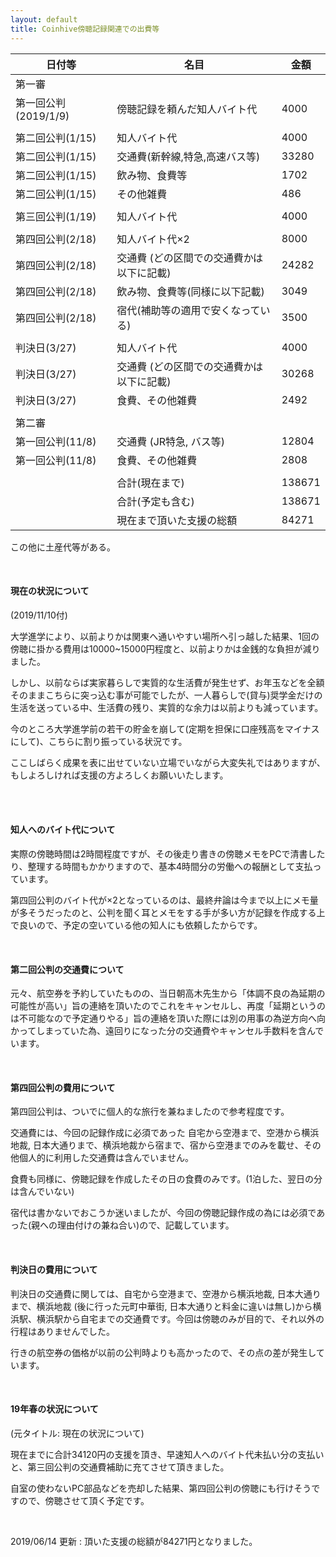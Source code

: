 ```yaml
---
layout: default
title: Coinhive傍聴記録関連での出費等
---
```


| 日付等               | 名目                                      | 金額   |
| -------------------- | ----------------------------------------- | ------ |
| 第一審               |                                           |        |
| 第一回公判(2019/1/9) | 傍聴記録を頼んだ知人バイト代              | 4000   |
|                      |                                           |        |
| 第二回公判(1/15)     | 知人バイト代                              | 4000   |
| 第二回公判(1/15)     | 交通費(新幹線,特急,高速バス等)            | 33280  |
| 第二回公判(1/15)     | 飲み物、食費等                            | 1702   |
| 第二回公判(1/15)     | その他雑費                                | 486    |
|                      |                                           |        |
| 第三回公判(1/19)     | 知人バイト代                              | 4000   |
|                      |                                           |        |
| 第四回公判(2/18)     | 知人バイト代×2                            | 8000   |
| 第四回公判(2/18)     | 交通費 (どの区間での交通費かは以下に記載) | 24282  |
| 第四回公判(2/18)     | 飲み物、食費等(同様に以下記載)            | 3049   |
| 第四回公判(2/18)     | 宿代(補助等の適用で安くなっている)        | 3500   |
|                      |                                           |        |
| 判決日(3/27)         | 知人バイト代                              | 4000   |
| 判決日(3/27)         | 交通費 (どの区間での交通費かは以下に記載) | 30268  |
| 判決日(3/27)         | 食費、その他雑費                          | 2492   |
|                      |                                           |        |
| 第二審               |                                           |        |
| 第一回公判(11/8)     | 交通費 (JR特急, バス等)                   | 12804  |
| 第一回公判(11/8)     | 食費、その他雑費                          | 2808   |
|                      |                                           |        |
|                      | 合計(現在まで)                            | 138671 |
|                      | 合計(予定も含む)                          | 138671 |
|                      | 現在まで頂いた支援の総額                  | 84271  |

この他に土産代等がある。

<br/>

#### 現在の状況について

(2019/11/10付)

大学進学により、以前よりかは関東へ通いやすい場所へ引っ越した結果、1回の傍聴に掛かる費用は10000~15000円程度と、以前よりかは金銭的な負担が減りました。

しかし、以前ならば実家暮らしで実質的な生活費が発生せず、お年玉などを全額そのままこちらに突っ込む事が可能でしたが、一人暮らしで(貸与)奨学金だけの生活を送っている中、生活費の残り、実質的な余力は以前よりも減っています。

今のところ大学進学前の若干の貯金を崩して(定期を担保に口座残高をマイナスにして)、こちらに割り振っている状況です。

ここしばらく成果を表に出せていない立場でいながら大変失礼ではありますが、もしよろしければ支援の方よろしくお願いいたします。

<br/>

<br/>

#### 知人へのバイト代について

実際の傍聴時間は2時間程度ですが、その後走り書きの傍聴メモをPCで清書したり、整理する時間もかかりますので、基本4時間分の労働への報酬として支払っています。

第四回公判のバイト代が×2となっているのは、最終弁論は今まで以上にメモ量が多そうだったのと、公判を聞く耳とメモをする手が多い方が記録を作成する上で良いので、予定の空いている他の知人にも依頼したからです。



<br/>

#### 第二回公判の交通費について

元々、航空券を予約していたものの、当日朝高木先生から「体調不良の為延期の可能性が高い」旨の連絡を頂いたのでこれをキャンセルし、再度「延期というのは不可能なので予定通りやる」旨の連絡を頂いた際には別の用事の為逆方向へ向かってしまっていた為、遠回りになった分の交通費やキャンセル手数料を含んでいます。

<br/>

#### 第四回公判の費用について

第四回公判は、ついでに個人的な旅行を兼ねましたので参考程度です。

交通費には、今回の記録作成に必須であった 自宅から空港まで、空港から横浜地裁, 日本大通りまで、横浜地裁から宿まで、宿から空港までのみを載せ、その他個人的に利用した交通費は含んでいません。

食費も同様に、傍聴記録を作成したその日の食費のみです。(1泊した、翌日の分は含んでいない)

宿代は書かないでおこうか迷いましたが、今回の傍聴記録作成の為には必須であった(親への理由付けの兼ね合い)ので、記載しています。

<br/>

#### 判決日の費用について

判決日の交通費に関しては、自宅から空港まで、空港から横浜地裁, 日本大通りまで、横浜地裁 (後に行った元町中華街, 日本大通りと料金に違いは無し)から横浜駅、横浜駅から自宅までの交通費です。今回は傍聴のみが目的で、それ以外の行程はありませんでした。

行きの航空券の価格が以前の公判時よりも高かったので、その点の差が発生しています。

<br/>

#### 19年春の状況について

(元タイトル: 現在の状況について)

現在までに合計34120円の支援を頂き、早速知人へのバイト代未払い分の支払いと、第三回公判の交通費補助に充てさせて頂きました。

自室の使わないPC部品などを売却した結果、第四回公判の傍聴にも行けそうですので、傍聴させて頂く予定です。

<br/>

2019/06/14 更新 : 頂いた支援の総額が84271円となりました。

<br/>